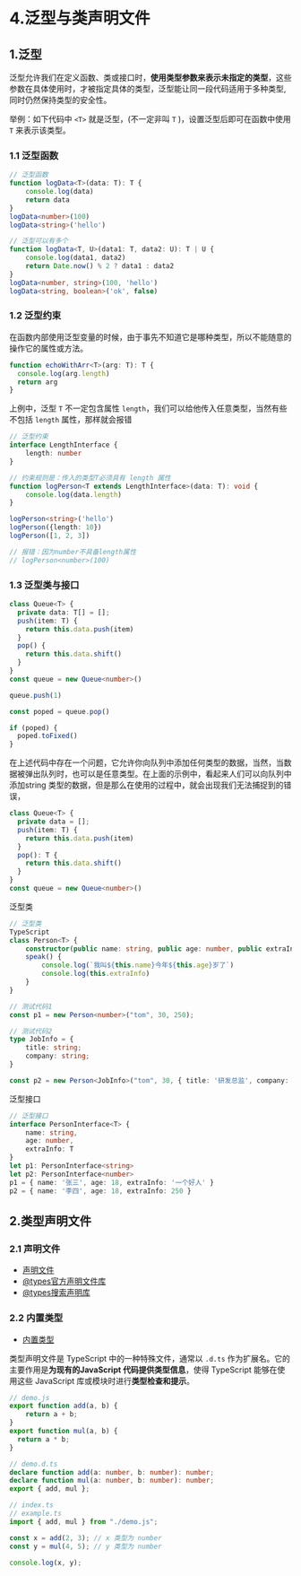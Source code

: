 # 4.泛型与类声明文件

## 1.泛型

泛型允许我们在定义函数、类或接口时，**使用类型参数来表示未指定的类型**，这些参数在具体使用时，才被指定具体的类型，泛型能让同⼀段代码适用于多种类型,同时仍然保持类型的安全性。

举例：如下代码中 `<T>` 就是泛型，(不⼀定非叫 `T` )，设置泛型后即可在函数中使用 `T` 来表示该类型。

### 1.1 泛型函数

```typescript 
// 泛型函数
function logData<T>(data: T): T {
    console.log(data)
    return data
}
logData<number>(100)
logData<string>('hello')

// 泛型可以有多个
function logData<T, U>(data1: T, data2: U): T | U {
    console.log(data1, data2)
    return Date.now() % 2 ? data1 : data2
}
logData<number, string>(100, 'hello')
logData<string, boolean>('ok', false)
```


### 1.2 泛型约束

在函数内部使用泛型变量的时候，由于事先不知道它是哪种类型，所以不能随意的操作它的属性或方法。

```typescript 
function echoWithArr<T>(arg: T): T {
  console.log(arg.length)
  return arg
}

```


上例中，泛型 `T` 不一定包含属性 `length`，我们可以给他传入任意类型，当然有些不包括 `length` 属性，那样就会报错

```typescript 
// 泛型约束
interface LengthInterface {
    length: number
}

// 约束规则是：传入的类型T必须具有 length 属性
function logPerson<T extends LengthInterface>(data: T): void {
    console.log(data.length)
}

logPerson<string>('hello')
logPerson({length: 10})
logPerson([1, 2, 3])

// 报错：因为number不具备length属性
// logPerson<number>(100)
```


### 1.3 泛型类与接口

```typescript 
class Queue<T> {
  private data: T[] = [];
  push(item: T) {
    return this.data.push(item)
  }
  pop() {
    return this.data.shift()
  }
}
const queue = new Queue<number>()

queue.push(1)

const poped = queue.pop()

if (poped) {
  poped.toFixed()
}

```


在上述代码中存在一个问题，它允许你向队列中添加任何类型的数据，当然，当数据被弹出队列时，也可以是任意类型。在上面的示例中，看起来人们可以向队列中添加string 类型的数据，但是那么在使用的过程中，就会出现我们无法捕捉到的错误，

```typescript 
class Queue<T> {
  private data = [];
  push(item: T) {
    return this.data.push(item)
  }
  pop(): T {
    return this.data.shift()
  }
}
const queue = new Queue<number>()
```


泛型类

```typescript 
// 泛型类
TypeScript
class Person<T> {
    constructor(public name: string, public age: number, public extraInfo: T) {}
    speak() {
        console.log(`我叫${this.name}今年${this.age}岁了`)
        console.log(this.extraInfo)
    }
}

// 测试代码1
const p1 = new Person<number>("tom", 30, 250);

// 测试代码2
type JobInfo = {
    title: string;
    company: string;
}

const p2 = new Person<JobInfo>("tom", 30, { title: '研发总监', company: '发发发科技公司' });
```


泛型接口

```typescript 
// 泛型接口
interface PersonInterface<T> {
    name: string,
    age: number,
    extraInfo: T
}
let p1: PersonInterface<string>
let p2: PersonInterface<number>
p1 = { name: '张三', age: 18, extraInfo: '一个好人' }
p2 = { name: '李四', age: 18, extraInfo: 250 }
```


## 2.类型声明文件

### 2.1 声明文件

- [声明文件](https://www.typescriptlang.org/docs/handbook/declaration-files/introduction.html "声明文件")
- [@types官方声明文件库](https://github.com/DefinitelyTyped/DefinitelyTyped/ "@types官方声明文件库")
- [@types搜索声明库](https://www.typescriptlang.org/dt/search/ "@types搜索声明库")

### 2.2 内置类型

- [内置类型](https://github.com/Microsoft/TypeScript/tree/master/src/lib "内置类型")

类型声明文件是 TypeScript 中的⼀种特殊文件，通常以 `.d.ts` 作为扩展名。它的主要作用是**为现有的JavaScript 代码提供类型信息**，使得 TypeScript 能够在使用这些 JavaScript 库或模块时进行**类型检查和提示**。

```typescript 
// demo.js
export function add(a, b) {
    return a + b;
}
export function mul(a, b) {
  return a * b;
}

// demo.d.ts
declare function add(a: number, b: number): number;
declare function mul(a: number, b: number): number;
export { add, mul };

// index.ts
// example.ts
import { add, mul } from "./demo.js";

const x = add(2, 3); // x 类型为 number
const y = mul(4, 5); // y 类型为 number

console.log(x, y);
```
